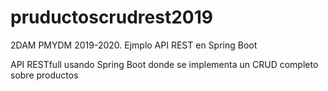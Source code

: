 # pruductoscrudrest2019
2DAM PMYDM 2019-2020. Ejmplo API REST en Spring Boot

API RESTfull usando Spring Boot donde se implementa un CRUD completo sobre productos
